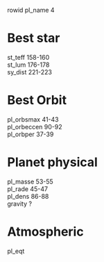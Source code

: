 rowid
pl_name 4



# Best star
st_teff 158-160  
st_lum 176-178  
sy_dist 221-223  
# Best Orbit  
pl_orbsmax 41-43  
pl_orbeccen 90-92  
pl_orbper 37-39  
# Planet physical  
pl_masse 53-55  
pl_rade 45-47  
pl_dens 86-88  
gravity ?
# Atmospheric  
pl_eqt  